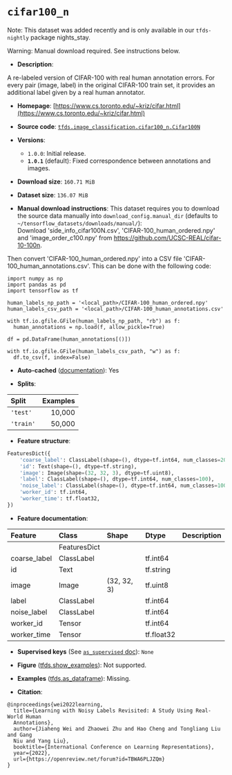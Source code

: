 <div itemscope itemtype="http://schema.org/Dataset">
  <div itemscope itemprop="includedInDataCatalog" itemtype="http://schema.org/DataCatalog">
    <meta itemprop="name" content="TensorFlow Datasets" />
  </div>
  <meta itemprop="name" content="cifar100_n" />
  <meta itemprop="description" content="A re-labeled version of CIFAR-100 with real human annotation errors. For every &#10;pair (image, label) in the original CIFAR-100 train set, it provides an &#10;additional label given by a real human annotator.&#10;&#10;To use this dataset:&#10;&#10;```python&#10;import tensorflow_datasets as tfds&#10;&#10;ds = tfds.load(&#x27;cifar100_n&#x27;, split=&#x27;train&#x27;)&#10;for ex in ds.take(4):&#10;  print(ex)&#10;```&#10;&#10;See [the guide](https://www.tensorflow.org/datasets/overview) for more&#10;informations on [tensorflow_datasets](https://www.tensorflow.org/datasets).&#10;&#10;" />
  <meta itemprop="url" content="https://www.tensorflow.org/datasets/catalog/cifar100_n" />
  <meta itemprop="sameAs" content="https://www.cs.toronto.edu/~kriz/cifar.html" />
  <meta itemprop="citation" content="@inproceedings{wei2022learning,&#10;  title={Learning with Noisy Labels Revisited: A Study Using Real-World Human &#10;  Annotations},&#10;  author={Jiaheng Wei and Zhaowei Zhu and Hao Cheng and Tongliang Liu and Gang &#10;  Niu and Yang Liu},&#10;  booktitle={International Conference on Learning Representations},&#10;  year={2022},&#10;  url={https://openreview.net/forum?id=TBWA6PLJZQm}&#10;}" />
</div>

# `cifar100_n`


Note: This dataset was added recently and is only available in our
`tfds-nightly` package
<span class="material-icons" title="Available only in the tfds-nightly package">nights_stay</span>.

Warning: Manual download required. See instructions below.

*   **Description**:

A re-labeled version of CIFAR-100 with real human annotation errors. For every
pair (image, label) in the original CIFAR-100 train set, it provides an
additional label given by a real human annotator.

*   **Homepage**:
    [https://www.cs.toronto.edu/~kriz/cifar.html](https://www.cs.toronto.edu/~kriz/cifar.html)

*   **Source code**:
    [`tfds.image_classification.cifar100_n.Cifar100N`](https://github.com/tensorflow/datasets/tree/master/tensorflow_datasets/image_classification/cifar100_n/cifar100_n.py)

*   **Versions**:

    *   `1.0.0`: Initial release.
    *   **`1.0.1`** (default): Fixed correspondence between annotations and
        images.

*   **Download size**: `160.71 MiB`

*   **Dataset size**: `136.07 MiB`

*   **Manual download instructions**: This dataset requires you to
    download the source data manually into `download_config.manual_dir`
    (defaults to `~/tensorflow_datasets/downloads/manual/`):<br/>
    Download 'side_info_cifar100N.csv', 'CIFAR-100_human_ordered.npy' and
    'image_order_c100.npy' from https://github.com/UCSC-REAL/cifar-10-100n.

Then convert 'CIFAR-100_human_ordered.npy' into a CSV file
'CIFAR-100_human_annotations.csv'. This can be done with the following code:

```
import numpy as np
import pandas as pd
import tensorflow as tf

human_labels_np_path = '<local_path>/CIFAR-100_human_ordered.npy'
human_labels_csv_path = '<local_path>/CIFAR-100_human_annotations.csv'

with tf.io.gfile.GFile(human_labels_np_path, "rb") as f:
  human_annotations = np.load(f, allow_pickle=True)

df = pd.DataFrame(human_annotations[()])

with tf.io.gfile.GFile(human_labels_csv_path, "w") as f:
  df.to_csv(f, index=False)
```

*   **Auto-cached**
    ([documentation](https://www.tensorflow.org/datasets/performances#auto-caching)):
    Yes

*   **Splits**:

Split     | Examples
:-------- | -------:
`'test'`  | 10,000
`'train'` | 50,000

*   **Feature structure**:

```python
FeaturesDict({
    'coarse_label': ClassLabel(shape=(), dtype=tf.int64, num_classes=20),
    'id': Text(shape=(), dtype=tf.string),
    'image': Image(shape=(32, 32, 3), dtype=tf.uint8),
    'label': ClassLabel(shape=(), dtype=tf.int64, num_classes=100),
    'noise_label': ClassLabel(shape=(), dtype=tf.int64, num_classes=100),
    'worker_id': tf.int64,
    'worker_time': tf.float32,
})
```

*   **Feature documentation**:

Feature      | Class        | Shape       | Dtype      | Description
:----------- | :----------- | :---------- | :--------- | :----------
             | FeaturesDict |             |            |
coarse_label | ClassLabel   |             | tf.int64   |
id           | Text         |             | tf.string  |
image        | Image        | (32, 32, 3) | tf.uint8   |
label        | ClassLabel   |             | tf.int64   |
noise_label  | ClassLabel   |             | tf.int64   |
worker_id    | Tensor       |             | tf.int64   |
worker_time  | Tensor       |             | tf.float32 |

*   **Supervised keys** (See
    [`as_supervised` doc](https://www.tensorflow.org/datasets/api_docs/python/tfds/load#args)):
    `None`

*   **Figure**
    ([tfds.show_examples](https://www.tensorflow.org/datasets/api_docs/python/tfds/visualization/show_examples)):
    Not supported.

*   **Examples**
    ([tfds.as_dataframe](https://www.tensorflow.org/datasets/api_docs/python/tfds/as_dataframe)):
    Missing.

*   **Citation**:

```
@inproceedings{wei2022learning,
  title={Learning with Noisy Labels Revisited: A Study Using Real-World Human
  Annotations},
  author={Jiaheng Wei and Zhaowei Zhu and Hao Cheng and Tongliang Liu and Gang
  Niu and Yang Liu},
  booktitle={International Conference on Learning Representations},
  year={2022},
  url={https://openreview.net/forum?id=TBWA6PLJZQm}
}
```

